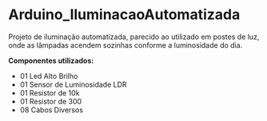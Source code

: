 # Arduino_IluminacaoAutomatizada


Projeto de iluminação automatizada, parecido ao utilizado em postes de luz, onde as lâmpadas acendem sozinhas conforme a luminosidade do dia.

**Componentes utilizados:**   
* 01 Led Alto Brilho  
* 01 Sensor de Luminosidade LDR   
* 01 Resistor de 10k
* 01 Resistor de 300
* 08 Cabos Diversos



